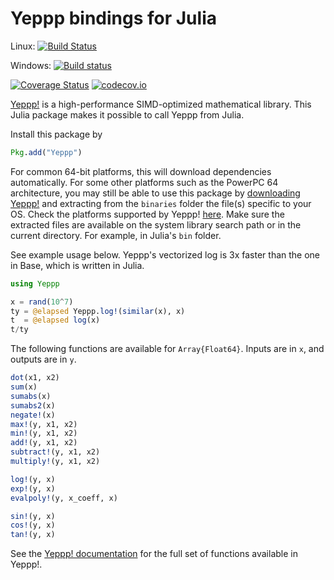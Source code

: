 Yeppp bindings for Julia
========================

Linux: [![Build Status](https://travis-ci.org/JuliaMath/Yeppp.jl.svg?branch=master)](https://travis-ci.org/JuliaMath/Yeppp.jl)

Windows: [![Build status](https://ci.appveyor.com/api/projects/status/yxtppqel13q8d8td?svg=true)](https://ci.appveyor.com/project/panlanfeng/yeppp-jl-2y32h)

[![Coverage Status](https://coveralls.io/repos/JuliaMath/Yeppp.jl/badge.svg?branch=master)](https://coveralls.io/r/JuliaMath/Yeppp.jl?branch=master)
[![codecov.io](http://codecov.io/github/JuliaMath/Yeppp.jl/coverage.svg?branch=master)](http://codecov.io/github/JuliaMath/Yeppp.jl?branch=master)

[Yeppp!](http://www.yeppp.info) is a high-performance SIMD-optimized
mathematical library. This Julia package makes it possible to
call Yeppp from Julia.

Install this package by

```julia
Pkg.add("Yeppp")
```

For common 64-bit platforms, this will download dependencies automatically. For some
other platforms such as the PowerPC 64 architecture, you may still be able to
use this package by [downloading
Yeppp!](http://bitbucket.org/MDukhan/yeppp/downloads/yeppp-1.0.0.zip)
and extracting from the `binaries` folder the file(s) specific to your OS.
Check the platforms supported by Yeppp! [here](https://bitbucket.org/MDukhan/yeppp).
Make sure the extracted files are available on the system library
search path or in the current directory.  For example, in Julia's `bin` folder.

See example usage below. Yeppp's vectorized log is 3x faster than the
one in Base, which is written in Julia.

```julia
using Yeppp

x = rand(10^7)
ty = @elapsed Yeppp.log!(similar(x), x)
t  = @elapsed log(x)
t/ty
```

The following functions are available for `Array{Float64}`. Inputs
are in `x`, and outputs are in `y`.

```julia
dot(x1, x2)
sum(x)
sumabs(x)
sumabs2(x)
negate!(x)
max!(y, x1, x2)
min!(y, x1, x2)
add!(y, x1, x2)
subtract!(y, x1, x2)
multiply!(y, x1, x2)

log!(y, x)
exp!(y, x)
evalpoly!(y, x_coeff, x)

sin!(y, x)
cos!(y, x)
tan!(y, x)
```

See the [Yeppp! documentation](http://docs.yeppp.info/c/modules.html)
for the full set of functions available in Yeppp!.
